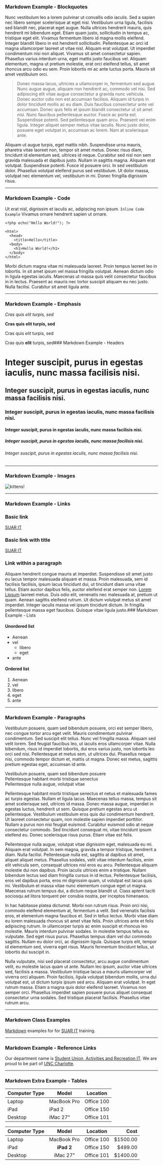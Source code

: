 
### Markdown Example - Blockquotes

Nunc vestibulum leo a lorem pulvinar ut convallis odio iaculis. Sed a sapien nec libero semper scelerisque at eget nisl. Vestibulum urna ligula, facilisis sed blandit nec, placerat eget augue. Nulla ultrices hendrerit mauris, quis hendrerit mi bibendum eget. Etiam quam justo, sollicitudin in tempus ac, tristique eget elit. Vivamus fermentum libero id magna mollis eleifend. Integer blandit libero in est hendrerit sollicitudin. Pellentesque ac orci id magna ullamcorper laoreet ut vitae nisl. Aliquam erat volutpat. Ut imperdiet condimentum nisi non aliquet. Vivamus sit amet consectetur sapien. Phasellus varius interdum urna, eget mattis justo faucibus vel. Aliquam elementum, magna ut pretium molestie, erat orci eleifend tellus, sit amet rhoncus arcu odio eu sem. Proin lobortis mi ac ante luctus porta. Mauris sit amet vestibulum orci.

> Donec massa lacus, ultricies a ullamcorper in, fermentum sed augue. Nunc augue augue, aliquam non hendrerit ac, commodo vel nisi. Sed adipiscing elit vitae augue consectetur a gravida nunc vehicula. Donec auctor odio non est accumsan facilisis. Aliquam id turpis in dolor tincidunt mollis ac eu diam. Duis faucibus consectetur ante vel accumsan. Donec quis felis et ipsum blandit consectetur ut sit amet nisi. Nunc faucibus pellentesque auctor. Fusce ac porta est. Suspendisse potenti. Sed pellentesque quam arcu. Praesent vel enim ligula. Integer aliquet semper metus vitae iaculis. Nunc justo dolor, posuere eget volutpat in, accumsan ac lorem. Nam at scelerisque ante.

Aliquam ut augue turpis, eget mattis nibh. Suspendisse urna mauris, pharetra vitae laoreet non, tempor sit amet metus. Donec risus diam, tincidunt id elementum sed, ultrices id neque. Curabitur sed nisl non sem gravida malesuada et dapibus justo. Nullam in sagittis magna. Aliquam erat volutpat. Suspendisse potenti. Fusce id posuere orci. In sed vestibulum dolor. Phasellus volutpat eleifend purus sed vestibulum. Ut dolor massa, volutpat nec elementum vel, vestibulum in mi. Donec fringilla dignissim risus.


---


### Markdown Example - Code

Ut erat nisl, dignissim et iaculis ac, adipiscing non ipsum. `Inline Code Example` Vivamus ornare hendrerit sapien ut ornare.

`<?php echo("Hello World!"); ?>`

    <html>
      <head>
        <title>Hello</title>
      <body>
        <h1>Hello World!</h1>
      </body>
    </html>

Morbi dictum magna vitae mi malesuada laoreet. Proin tempus laoreet leo in lobortis. In sit amet ipsum vel massa fringilla volutpat. Aenean dictum odio in ligula egestas iaculis. Maecenas ut massa quis velit consectetur faucibus in in lectus. Praesent ac mauris nec tortor suscipit aliquam eu nec justo. Nulla facilisi. Curabitur sit amet ligula ante.


---


### Markdown Example - Emphasis

*Cras quis elit turpis, sed*

**Cras quis elit turpis, sed**

Cras quis *elit* turpis, sed

Cras quis **elit** turpis, sed### Markdown Example - Headers

# Integer suscipit, purus in egestas iaculis, nunc massa facilisis nisi.
## Integer suscipit, purus in egestas iaculis, nunc massa facilisis nisi.
### Integer suscipit, purus in egestas iaculis, nunc massa facilisis nisi.
#### Integer suscipit, purus in egestas iaculis, nunc massa facilisis nisi.
##### Integer suscipit, purus in egestas iaculis, nunc massa facilisis nisi.
###### Integer suscipit, purus in egestas iaculis, nunc massa facilisis nisi.


---


### Markdown Example - Images

![kittens!](http://placekitten.com/400/500 "Kitten from placekitten.com")


---


### Markdown Example - Links

### Basic link
[SUAR IT](http://suarit.uncc.edu)

### Basic link with title
[SUAR IT](http://suarit.uncc.edu "Student Union, Activities and Recreation IT")

### Link within a paragraph
Aliquam hendrerit congue mauris at imperdiet. Suspendisse sit amet justo eu lacus tempor malesuada aliquam et massa. Proin malesuada, sem id facilisis facilisis, ipsum lacus tincidunt dui, ut tincidunt diam urna vitae tellus. Etiam auctor dapibus felis, auctor eleifend erat semper non. [Lorem Lipsum](http://www.lipsum.com/) laoreet metus. Duis odio elit, venenatis nec malesuada at, pretium ut quam. Aenean sagittis eleifend rutrum. Ut dictum volutpat metus sit amet imperdiet. Integer iaculis massa vel ipsum tincidunt dictum. In fringilla pellentesque massa eget faucibus. Quisque vitae ligula justo.### Markdown Example - Lists

#### Unordered list
- Aenean
- vel
    - libero
    - eget
- ante

#### Ordered list
1. Aenean
1. vel
1. libero
1. eget
1. ante


---


### Markdown Example - Paragraphs

Vestibulum posuere, quam sed bibendum posuere, orci est semper libero, nec congue tortor arcu eget velit. Mauris condimentum pulvinar condimentum. Sed suscipit elit tellus. Nunc vel fringilla massa. Aliquam sed velit lorem. Sed feugiat faucibus leo, ut iaculis eros ullamcorper vitae. Nulla bibendum, risus id imperdiet lobortis, dui eros varius justo, non lobortis leo orci sed nisi. Pellentesque et metus sem, ut ultrices dui. Phasellus neque nisi, commodo tempor dictum et, mattis ut magna. Donec est metus, sagittis pretium egestas eget, accumsan id ante.

Vestibulum posuere, quam sed bibendum posuere  
Pellentesque habitant morbi tristique senectus  
Pellentesque nulla augue, volutpat vitae  

Pellentesque habitant morbi tristique senectus et netus et malesuada fames ac turpis egestas. Nullam et ligula lacus. Maecenas tellus massa, tempus sit amet scelerisque sed, ultrices id massa. Donec massa augue, imperdiet in egestas luctus, hendrerit ut sem. Quisque pretium egestas arcu ut pellentesque. Vestibulum vestibulum eros quis dui condimentum hendrerit. Ut laoreet consectetur quam, non molestie sapien imperdiet porttitor. Nullam a purus non nisi feugiat euismod. Curabitur euismod odio at neque consectetur commodo. Sed tincidunt consequat mi, vitae tincidunt ipsum eleifend eu. Donec scelerisque risus purus. Etiam vitae est felis.


Pellentesque nulla augue, volutpat vitae dignissim eget, malesuada eu mi. Aliquam erat volutpat. In sem magna, gravida a tempor tristique, hendrerit a diam. Nulla facilisi. Pellentesque nulla est, sagittis at dapibus sit amet, aliquet aliquet metus. Phasellus sodales, velit vitae interdum facilisis, enim elit vehicula sem, consequat ultrices nisl eros eu arcu. Pellentesque aliquam molestie dui non dapibus. Proin iaculis ultrices enim a tristique. Nullam bibendum lectus sed diam fringilla cursus in id lectus. Pellentesque facilisis, eros vel dapibus porta, eros mi dignissim quam, ut volutpat est lacus quis mi. Vestibulum et massa vitae nunc elementum congue eget ut magna. Maecenas rutrum tempus dui, a dictum neque blandit ut. Class aptent taciti sociosqu ad litora torquent per conubia nostra, per inceptos himenaeos.


In hac habitasse platea dictumst. Morbi non rutrum risus. Proin orci nisi, commodo eleifend elementum at, fermentum a velit. Sed venenatis facilisis eros, et elementum magna faucibus et. Sed in tellus lectus. Morbi vitae diam eu lorem malesuada rhoncus sit amet vitae felis. Proin ultrices ante et felis adipiscing rutrum. In ullamcorper turpis ac enim suscipit et rhoncus leo molestie. Mauris interdum pulvinar sodales. In molestie tempus tellus eu vulputate. Sed eget risus purus. Phasellus tempus diam vel dui commodo sagittis. Nullam eu dolor orci, ac dignissim ligula. Quisque turpis elit, tempor id elementum sed, viverra eget risus. Mauris fermentum tincidunt tellus, ut lobortis dui suscipit in.


Nulla vulputate, nisi sed placerat consectetur, arcu augue condimentum velit, eu molestie lacus quam ut ante. Nullam leo ipsum, auctor vitae ultrices sed, facilisis a massa. Vestibulum tristique lacus a mauris ullamcorper vel viverra orci aliquam. Proin facilisis, ligula volutpat bibendum mollis, urna dui volutpat est, ut dictum turpis ipsum sed arcu. Aliquam erat volutpat. In eget rutrum massa. Etiam a magna quis dolor eleifend laoreet. Vivamus non semper orci. Phasellus imperdiet sapien posuere purus aliquet consequat consectetur urna sodales. Sed tristique placerat facilisis. Phasellus vitae rutrum arcu.


---


### Markdown Class Examples

[Markdown](http://daringfireball.net/projects/markdown/) examples for for [SUAR IT](http://suarit.uncc.edu) training.


---


### Markdown Example - Reference Links

Our department name is [Student Union, Activities and Recreation IT][SUARIT]. We are proud to be part of [UNC Charlotte][uncc].

[SUARIT]: http://suarit.uncc.edu "SUAR IT"
[uncc]: http://www.uncc.edu "UNC Charlotte"


---


### Markdown Extra Example - Tables

Computer Type | Model       | Location
------------- | ----------- | ----------
Laptop        | MacBook Pro | Office 100
iPad          | iPad 2      | Office 150
Desktop       | iMac 27"    | Office 101

Computer Type | Model       | Location   | Cost
------------- | :---------: | ---------- | ---------:
Laptop        | MacBook Pro | Office 100 | $1500.00
iPad          | **iPad 2**  | Office 150 | $499.00
Desktop       | iMac 27"    | Office 101 | $1400.00

